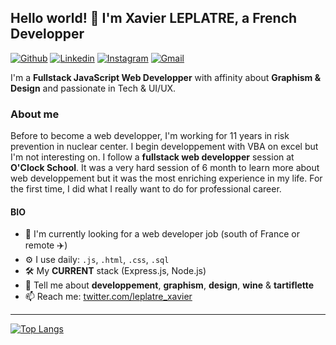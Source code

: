 ## Hello world! :wave: I'm Xavier LEPLATRE, a French Developper

[![Github](https://img.shields.io/badge/-Github-000?style=flat&logo=Github&logoColor=white)](https://github.com/xavier-leplatre)
[![Linkedin](https://img.shields.io/badge/-LinkedIn-blue?style=flat&logo=Linkedin&logoColor=white)](https://www.linkedin.com/in/xavier-leplatre-54b733218/)
[![Instagram](https://img.shields.io/badge/-Instagram-c13584?style=flat&labelColor=c13584&logo=instagram&logoColor=white)](https://www.instagram.com/xavierleplatre/)
[![Gmail](https://img.shields.io/badge/-Gmail-c14438?style=flat&logo=Gmail&logoColor=white)](mailto:xavier.graphdesign@gmail.com)

I'm a **Fullstack JavaScript Web Developper** with affinity about **Graphism & Design** and passionate in Tech & UI/UX.

### About me

Before to become a web developper, I'm working for 11 years in risk prevention in nuclear center. I begin developpement with VBA on excel but I'm not interesting on.
I follow a **fullstack web developper** session at **O'Clock School**. It was a very hard session of 6 month to learn more about web developpement but it was the most
enriching experience in my life. For the first time, I did what I really want to do for professional career.

#### BIO

- :rocket: I'm currently looking for a web developer job (south of France or remote :airplane:)
- :gear: I use daily: `.js`, `.html`, `.css`, `.sql`
- :hammer_and_wrench: My **CURRENT** stack (Express.js, Node.js) 
- :speech_balloon: Tell me about **developpement**, **graphism**, **design**, **wine** & **tartiflette**
- :mailbox: Reach me: [twitter.com/leplatre_xavier](https://twitter.com/leplatre_xavier)

---

[![Top Langs](https://github-readme-stats.vercel.app/api/top-langs/?username=xavier-leplatre&layout=compact)](https://github.com/xavier-leplatre/github-readme-stats)

<!---
Xavier-LEPLATRE/Xavier-LEPLATRE is a ✨ special ✨ repository because its `README.md` (this file) appears on your GitHub profile.
You can click the Preview link to take a look at your changes.
--->
